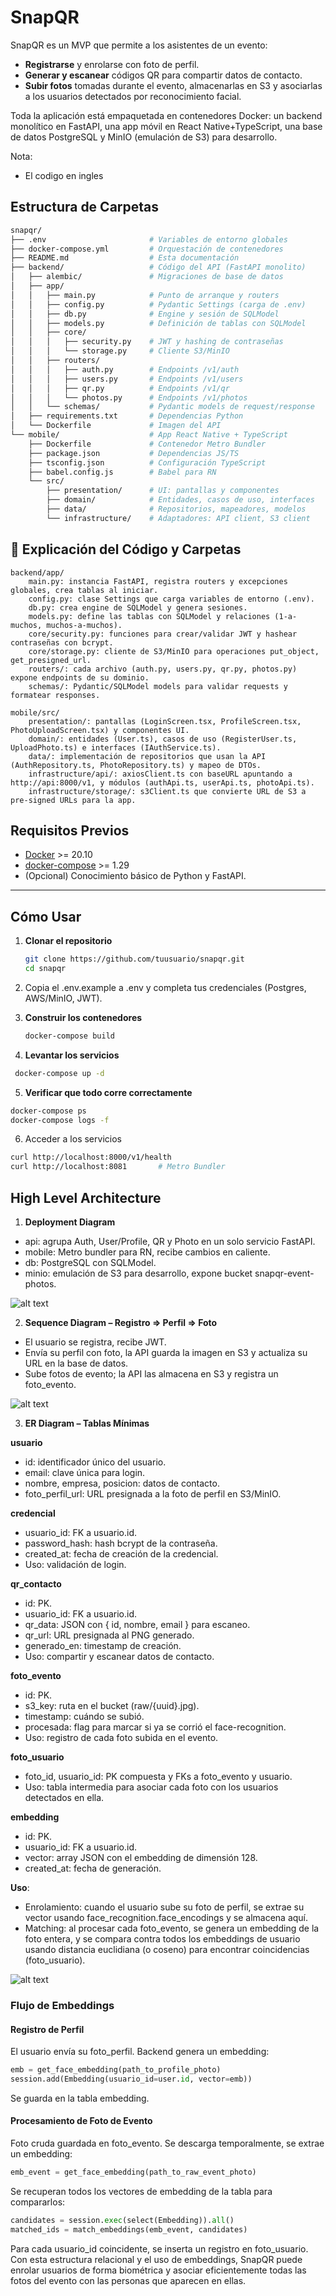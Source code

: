 # SnapQR 

SnapQR es un MVP que permite a los asistentes de un evento:

- **Registrarse** y enrolarse con foto de perfil.  
- **Generar y escanear** códigos QR para compartir datos de contacto.  
- **Subir fotos** tomadas durante el evento, almacenarlas en S3 y asociarlas a los usuarios detectados por reconocimiento facial.

Toda la aplicación está empaquetada en contenedores Docker: un backend monolítico en FastAPI, una app móvil en React Native+TypeScript, una base de datos PostgreSQL y MinIO (emulación de S3) para desarrollo.

Nota:
- El codigo en ingles

## Estructura de Carpetas

```bash
snapqr/
├── .env                       # Variables de entorno globales
├── docker-compose.yml         # Orquestación de contenedores
├── README.md                  # Esta documentación
├── backend/                   # Código del API (FastAPI monolito)
│   ├── alembic/               # Migraciones de base de datos
│   ├── app/
│   │   ├── main.py            # Punto de arranque y routers
│   │   ├── config.py          # Pydantic Settings (carga de .env)
│   │   ├── db.py              # Engine y sesión de SQLModel
│   │   ├── models.py          # Definición de tablas con SQLModel
│   │   ├── core/
│   │   │   ├── security.py    # JWT y hashing de contraseñas
│   │   │   └── storage.py     # Cliente S3/MinIO
│   │   ├── routers/
│   │   │   ├── auth.py        # Endpoints /v1/auth
│   │   │   ├── users.py       # Endpoints /v1/users
│   │   │   ├── qr.py          # Endpoints /v1/qr
│   │   │   └── photos.py      # Endpoints /v1/photos
│   │   └── schemas/           # Pydantic models de request/response
│   ├── requirements.txt       # Dependencias Python
│   └── Dockerfile             # Imagen del API
└── mobile/                    # App React Native + TypeScript
    ├── Dockerfile             # Contenedor Metro Bundler
    ├── package.json           # Dependencias JS/TS
    ├── tsconfig.json          # Configuración TypeScript
    ├── babel.config.js        # Babel para RN
    └── src/
        ├── presentation/      # UI: pantallas y componentes
        ├── domain/            # Entidades, casos de uso, interfaces
        ├── data/              # Repositorios, mapeadores, modelos
        └── infrastructure/    # Adaptadores: API client, S3 client
```

## 📝 Explicación del Código y Carpetas

```
backend/app/
	main.py: instancia FastAPI, registra routers y excepciones globales, crea tablas al iniciar.
	config.py: clase Settings que carga variables de entorno (.env).
	db.py: crea engine de SQLModel y genera sesiones.
	models.py: define las tablas con SQLModel y relaciones (1-a-muchos, muchos-a-muchos).
	core/security.py: funciones para crear/validar JWT y hashear contraseñas con bcrypt.
	core/storage.py: cliente de S3/MinIO para operaciones put_object, get_presigned_url.
	routers/: cada archivo (auth.py, users.py, qr.py, photos.py) expone endpoints de su dominio.
	schemas/: Pydantic/SQLModel models para validar requests y formatear responses.

mobile/src/
	presentation/: pantallas (LoginScreen.tsx, ProfileScreen.tsx, PhotoUploadScreen.tsx) y componentes UI.
	domain/: entidades (User.ts), casos de uso (RegisterUser.ts, UploadPhoto.ts) e interfaces (IAuthService.ts).
	data/: implementación de repositorios que usan la API (AuthRepository.ts, PhotoRepository.ts) y mapeo de DTOs.
	infrastructure/api/: axiosClient.ts con baseURL apuntando a http://api:8000/v1, y módulos (authApi.ts, userApi.ts, photoApi.ts).
	infrastructure/storage/: s3Client.ts que convierte URL de S3 a pre-signed URLs para la app.
```

## Requisitos Previos
- [Docker](https://docs.docker.com/get-docker/) >= 20.10
- [docker-compose](https://docs.docker.com/compose/) >= 1.29
- (Opcional) Conocimiento básico de Python y FastAPI.

---

## Cómo Usar

1. **Clonar el repositorio**  
   ```bash
   git clone https://github.com/tuusuario/snapqr.git
   cd snapqr
   ```

2. Copia el .env.example a .env y completa tus credenciales (Postgres, AWS/MinIO, JWT).

3. **Construir los contenedores**
   ```bash
   docker-compose build
   ```

4. **Levantar los servicios**
  ```bash
   docker-compose up -d
  ```

5. **Verificar que todo corre correctamente**
  ```bash
  docker-compose ps
  docker-compose logs -f
  ```

6. Acceder a los servicios
  ```bash
  curl http://localhost:8000/v1/health
  curl http://localhost:8081       # Metro Bundler
  ```


## High Level Architecture

1. **Deployment Diagram**

- api: agrupa Auth, User/Profile, QR y Photo en un solo servicio FastAPI.
- mobile: Metro bundler para RN, recibe cambios en caliente.
- db: PostgreSQL con SQLModel.
- minio: emulación de S3 para desarrollo, expone bucket snapqr-event-photos.

![alt text](img/deployment_arch.png)


2. **Sequence Diagram – Registro ⇒ Perfil ⇒ Foto**

- El usuario se registra, recibe JWT.
- Envía su perfil con foto, la API guarda la imagen en S3 y actualiza su URL en la base de datos.
- Sube fotos de evento; la API las almacena en S3 y registra un foto_evento.


![alt text](img/secuence_flow.png)

3. **ER Diagram – Tablas Mínimas**

**usuario**
- id: identificador único del usuario.
- email: clave única para login.
- nombre, empresa, posicion: datos de contacto.
- foto_perfil_url: URL presignada a la foto de perfil en S3/MinIO.

**credencial**
- usuario_id: FK a usuario.id.
- password_hash: hash bcrypt de la contraseña.
- created_at: fecha de creación de la credencial.
- Uso: validación de login.

**qr_contacto**
- id: PK.
- usuario_id: FK a usuario.id.
- qr_data: JSON con { id, nombre, email } para escaneo.
- qr_url: URL presignada al PNG generado.
- generado_en: timestamp de creación.
- Uso: compartir y escanear datos de contacto.

**foto_evento**
- id: PK.
- s3_key: ruta en el bucket (raw/{uuid}.jpg).
- timestamp: cuándo se subió.
- procesada: flag para marcar si ya se corrió el face-recognition.
- Uso: registro de cada foto subida en el evento.

**foto_usuario**
- foto_id, usuario_id: PK compuesta y FKs a foto_evento y usuario.
- Uso: tabla intermedia para asociar cada foto con los usuarios detectados en ella.

**embedding**
- id: PK.
- usuario_id: FK a usuario.id.
- vector: array JSON con el embedding de dimensión 128.
- created_at: fecha de generación.

**Uso**:
- Enrolamiento: cuando el usuario sube su foto de perfil, se extrae su vector usando face_recognition.face_encodings y se almacena aquí.
- Matching: al procesar cada foto_evento, se genera un embedding de la foto entera, y se compara contra todos los embeddings de usuario usando distancia euclidiana (o coseno) para encontrar coincidencias (foto_usuario).

![alt text](img/er.png)

### Flujo de Embeddings

#### Registro de Perfil

El usuario envía su foto_perfil. Backend genera un embedding:

```python
emb = get_face_embedding(path_to_profile_photo)
session.add(Embedding(usuario_id=user.id, vector=emb))
```

Se guarda en la tabla embedding.

#### Procesamiento de Foto de Evento

Foto cruda guardada en foto_evento. Se descarga temporalmente, se extrae un embedding:

```python
emb_event = get_face_embedding(path_to_raw_event_photo)
```

Se recuperan todos los vectores de embedding de la tabla para compararlos:

```python
candidates = session.exec(select(Embedding)).all()
matched_ids = match_embeddings(emb_event, candidates)
```

Para cada usuario_id coincidente, se inserta un registro en foto_usuario. Con esta estructura relacional y el uso de embeddings, SnapQR puede enrolar usuarios de forma biométrica y asociar eficientemente todas las fotos del evento con las personas que aparecen en ellas.

